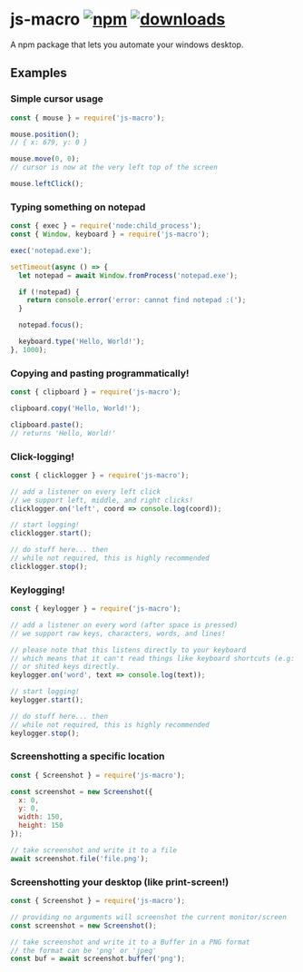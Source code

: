 # js-macro [![npm][npm-image]][npm-url] [![downloads][downloads-image]][downloads-url]

[npm-image]: https://img.shields.io/npm/v/js-macro.svg
[npm-url]: https://npmjs.org/package/js-macro
[downloads-image]: https://img.shields.io/npm/dm/js-macro.svg
[downloads-url]: https://npmjs.org/package/js-macro

A npm package that lets you automate your windows desktop.

## Examples

### Simple cursor usage

```js
const { mouse } = require('js-macro');

mouse.position();
// { x: 679, y: 0 }

mouse.move(0, 0);
// cursor is now at the very left top of the screen

mouse.leftClick();
```

### Typing something on notepad

```js
const { exec } = require('node:child_process');
const { Window, keyboard } = require('js-macro');

exec('notepad.exe');

setTimeout(async () => {
  let notepad = await Window.fromProcess('notepad.exe');

  if (!notepad) {
    return console.error('error: cannot find notepad :(');
  }

  notepad.focus();

  keyboard.type('Hello, World!');
}, 1000);
```

### Copying and pasting programmatically!

```js
const { clipboard } = require('js-macro');

clipboard.copy('Hello, World!');

clipboard.paste();
// returns 'Hello, World!'
```

### Click-logging!

```js
const { clicklogger } = require('js-macro');

// add a listener on every left click
// we support left, middle, and right clicks!
clicklogger.on('left', coord => console.log(coord));

// start logging!
clicklogger.start();

// do stuff here... then
// while not required, this is highly recommended
clicklogger.stop();
```

### Keylogging!

```js
const { keylogger } = require('js-macro');

// add a listener on every word (after space is pressed)
// we support raw keys, characters, words, and lines!

// please note that this listens directly to your keyboard
// which means that it can't read things like keyboard shortcuts (e.g: clipboard)
// or shited keys directly.
keylogger.on('word', text => console.log(text));

// start logging!
keylogger.start();

// do stuff here... then
// while not required, this is highly recommended
keylogger.stop();
```

### Screenshotting a specific location

```js
const { Screenshot } = require('js-macro');

const screenshot = new Screenshot({
  x: 0,
  y: 0, 
  width: 150,
  height: 150
});

// take screenshot and write it to a file
await screenshot.file('file.png');
```

### Screenshotting your desktop (like print-screen!)

```js
const { Screenshot } = require('js-macro');

// providing no arguments will screenshot the current monitor/screen
const screenshot = new Screenshot();

// take screenshot and write it to a Buffer in a PNG format
// the format can be 'png' or 'jpeg'
const buf = await screenshot.buffer('png');
```